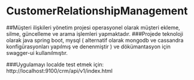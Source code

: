 # CustomerRelationshipManagement
##Müşteri ilişkileri yönetim projesi operasyonel olarak müşteri ekleme, silme, güncelleme ve arama işlemleri yapmaktadır. 
###Projede teknoloji olarak java spring boot, mysql ( alternatif olarak mongodb ve cassandra konfigürasyonları yapılmış ve denenmiştir ) ve dökümantasyon için swagger-ui kullanılmıştır.

###Uygulamayı localde test etmek için: http://localhost:9100/crm/api/v1/index.html
